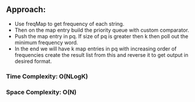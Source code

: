 ## Approach:
* Use freqMap to get frequency of each string.
* Then on the map entry build the priority queue with custom comparator.
* Push the map entry in pq. If size of pq is greater then k then poll out the minimum frequency word.
* In the end we will have k map entries in pq with increasing order of frequencies create the result list from this and reverse it to get output in desired format.
​
### Time Complexity: O(NLogK)
### Space Complexity: O(N)